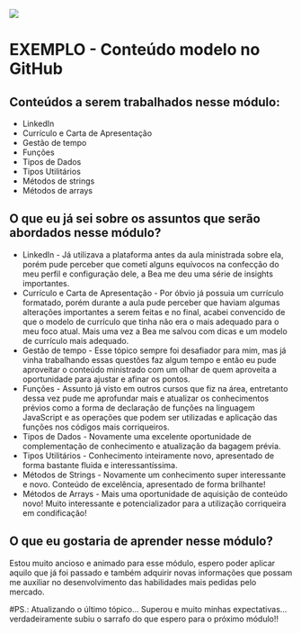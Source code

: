 ![](https://i.imgur.com/xG74tOh.png)

# EXEMPLO - Conteúdo modelo no GitHub

## Conteúdos a serem trabalhados nesse módulo:

- LinkedIn
- Currículo e Carta de Apresentação
- Gestão de tempo
- Funções
- Tipos de Dados
- Tipos Utilitários
- Métodos de strings
- Métodos de arrays

## O que eu já sei sobre os assuntos que serão abordados nesse módulo?

- LinkedIn - Já utilizava a plataforma antes da aula ministrada sobre ela, porém pude perceber que cometí alguns equívocos na confecção do meu perfil e configuração dele, a Bea me deu uma série de insights importantes.
- Currículo e Carta de Apresentação - Por óbvio já possuia um currículo formatado, porém durante a aula pude perceber que haviam algumas alterações importantes a serem feitas e no final, acabei convencido de que o modelo de currículo que tinha não era o mais adequado para o meu foco atual. Mais uma vez a Bea me salvou com dicas e um modelo de currículo mais adequado.
- Gestão de tempo - Esse tópico sempre foi desafiador para mim, mas já vinha trabalhando essas questões faz algum tempo e então eu pude aproveitar o conteúdo ministrado com um olhar de quem aproveita a oportunidade para ajustar e afinar os pontos.
- Funções - Assunto já visto em outros cursos que fiz na área, entretanto dessa vez pude me aprofundar mais e atualizar os conhecimentos prévios como a forma de declaração de funções na linguagem JavaScript e as operações que podem ser utilizadas e aplicação das funções nos códigos mais corriqueiros.
- Tipos de Dados - Novamente uma excelente oportunidade de complementação de conhecimento e atualização da bagagem prévia.
- Tipos Utilitários - Conhecimento inteiramente novo, apresentado de forma bastante fluida e interessantíssima.
- Métodos de Strings - Novamente um conhecimento super interessante e novo. Conteúdo de excelência, apresentado de forma brilhante!
- Métodos de Arrays - Mais uma oportunidade de aquisição de conteúdo novo! Muito interessante e potencializador para a utilização corriqueira em condificação!

## O que eu gostaria de aprender nesse módulo?

Estou muito ancioso e animado para esse módulo, espero poder aplicar aquilo que já foi passado e também adquirir novas informações que possam me auxiliar no desenvolvimento das habilidades mais pedidas pelo mercado.

#PS.: Atualizando o último tópico... Superou e muito minhas expectativas... verdadeiramente subiu o sarrafo do que espero para o próximo módulo!!
